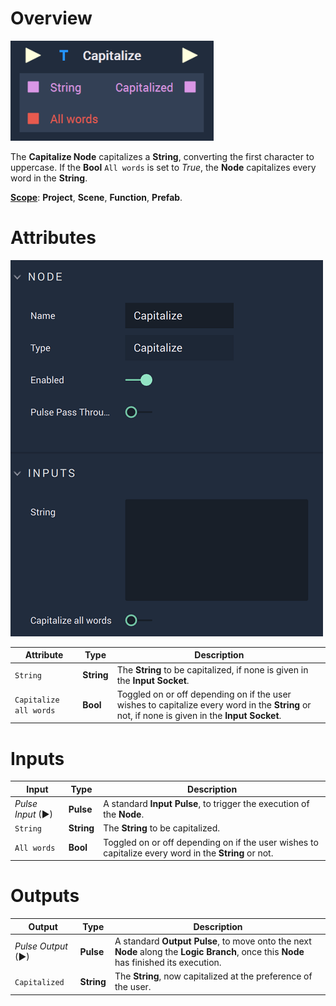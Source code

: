 # Overview

![The Capitalize Node.](../../.gitbook/assets/capitalizeupdatednode.png)

The **Capitalize Node** capitalizes a **String**, converting the first character to uppercase. If the **Bool** `All words` is set to *True*, the **Node** capitalizes every word in the **String**. 

[**Scope**](../overview.md#scopes): **Project**, **Scene**, **Function**, **Prefab**.

# Attributes

![The Capitalize Node Attributes.](../../.gitbook/assets/capitalizeattributes.png)

|Attribute|Type|Description|
|---|---|---|
|`String`|**String**|The **String** to be capitalized, if none is given in the **Input** **Socket**.|
|`Capitalize all words`|**Bool**|Toggled on or off depending on if the user wishes to capitalize every word in the **String** or not, if none is given in the **Input** **Socket**.|

# Inputs

|Input|Type|Description|
|---|---|---|
|*Pulse Input* (►)|**Pulse**|A standard **Input Pulse**, to trigger the execution of the **Node**.|
|`String`|**String**|The **String** to be capitalized.|
|`All words`|**Bool**|Toggled on or off depending on if the user wishes to capitalize every word in the **String** or not.|

# Outputs

|Output|Type|Description|
|---|---|---|
|*Pulse Output* (►)|**Pulse**|A standard **Output Pulse**, to move onto the next **Node** along the **Logic Branch**, once this **Node** has finished its execution.|
|`Capitalized`|**String**|The **String**, now capitalized at the preference of the user.|




